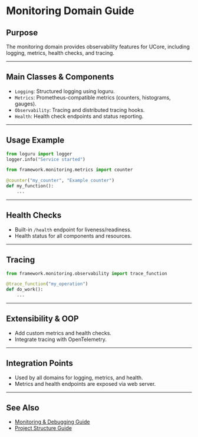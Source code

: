 # Monitoring Domain Guide

## Purpose

The monitoring domain provides observability features for UCore, including logging, metrics, health checks, and tracing.

---

## Main Classes & Components

- `Logging`: Structured logging using loguru.
- `Metrics`: Prometheus-compatible metrics (counters, histograms, gauges).
- `Observability`: Tracing and distributed tracing hooks.
- `Health`: Health check endpoints and status reporting.

---

## Usage Example

```python
from loguru import logger
logger.info("Service started")

from framework.monitoring.metrics import counter

@counter("my_counter", "Example counter")
def my_function():
    ...
```

---

## Health Checks

- Built-in `/health` endpoint for liveness/readiness.
- Health status for all components and resources.

---

## Tracing

```python
from framework.monitoring.observability import trace_function

@trace_function("my_operation")
def do_work():
    ...
```

---

## Extensibility & OOP

- Add custom metrics and health checks.
- Integrate tracing with OpenTelemetry.

---

## Integration Points

- Used by all domains for logging, metrics, and health.
- Metrics and health endpoints are exposed via web server.

---

## See Also

- [Monitoring & Debugging Guide](monitoring-debugging-guide.md)
- [Project Structure Guide](project-structure-guide.md)
